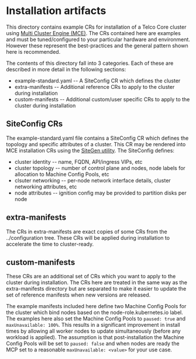 
# Installation artifacts

This directory contains example CRs for installation of a Telco Core cluster
using [Multi Cluster
Engine (MCE)](https://github.com/stolostron/deploy/tree/master/multiclusterengine). The
CRs contained here are examples and must be tuned/configured to your particular
hardware and environment. However these represent the best-practices and the
general pattern shown here is recommended.

The contents of this directory fall into 3 categories. Each of these are
described in more detail in the following sections:
 - example-standard.yaml -- A SiteConfig CR which defines the cluster
 - extra-manifests -- Additional reference CRs to apply to the cluster during
   installation
 - custom-manifests -- Additional custom/user specific CRs to apply to the
   cluster during installation

## SiteConfig CRs
The example-standard.yaml file contains a SiteConfig CR which defines the
topology and specific attributes of a cluster. This CR may be rendered into MCE
installation CRs using the [SiteGen
utility](https://github.com/openshift-kni/cnf-features-deploy/tree/master/ztp/siteconfig-generator). The
SiteConfig defines:
 - cluster identity -- name, FQDN, API/ingress VIPs, etc
 - cluster topology -- number of control plane and nodes, node labels for
   allocation to Machine Config Pools, etc
 - clsuter networking -- per-node network interface details, cluster networking
   attributes, etc
 - node attributes -- ignition config may be provided to partition disks per
   node


## extra-manifests
The CRs in extra-manifests are exact copies of some CRs from the
../configuration tree. These CRs will be applied during installation to
accelerate the time to cluster-ready.

## custom-manifests
These CRs are an additional set of CRs which you want to apply to the cluster
during installation. The CRs here are treated in the same way as the
extra-manifests directory but are separated to make it easier to update the set
of reference manifests when new versions are released.

The example manifests included here define two Machine Config Pools for the
cluster which bind nodes based on the node-role.kubernetes.io label. The
examples here also set the Machine Config Pools to `paused: true` and
`maxUnavailable: 100%`. This results in a significant improvement in install
times by allowing all worker nodes to update simultaneously (before any workload
is applied). The assumption is that post-installation the Machine Config Pools
will be set to `paused: false` and when nodes are ready the MCP set to a
reasonable `maxUnavailable: <value>` for your use case.
